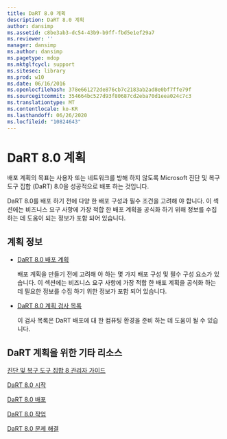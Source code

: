 ```yaml
---
title: DaRT 8.0 계획
description: DaRT 8.0 계획
author: dansimp
ms.assetid: c8be3ab3-dc54-43b9-b9ff-fbd5e1ef29a7
ms.reviewer: ''
manager: dansimp
ms.author: dansimp
ms.pagetype: mdop
ms.mktglfcycl: support
ms.sitesec: library
ms.prod: w10
ms.date: 06/16/2016
ms.openlocfilehash: 378e661272de876cb7c2183ab2ad8e0bf7ffe79f
ms.sourcegitcommit: 354664bc527d93f80687cd2eba70d1eea024c7c3
ms.translationtype: MT
ms.contentlocale: ko-KR
ms.lasthandoff: 06/26/2020
ms.locfileid: "10824643"
---
```

# DaRT 8.0 계획


배포 계획의 목표는 사용자 또는 네트워크를 방해 하지 않도록 Microsoft 진단 및 복구 도구 집합 (DaRT) 8.0을 성공적으로 배포 하는 것입니다.

DaRT 8.0를 배포 하기 전에 다양 한 배포 구성과 필수 조건을 고려해 야 합니다. 이 섹션에는 비즈니스 요구 사항에 가장 적합 한 배포 계획을 공식화 하기 위해 정보를 수집 하는 데 도움이 되는 정보가 포함 되어 있습니다.

## 계획 정보


-   [DaRT 8.0 배포 계획](planning-to-deploy-dart-80-dart-8.md)

    배포 계획을 만들기 전에 고려해 야 하는 몇 가지 배포 구성 및 필수 구성 요소가 있습니다. 이 섹션에는 비즈니스 요구 사항에 가장 적합 한 배포 계획을 공식화 하는 데 필요한 정보를 수집 하기 위한 정보가 포함 되어 있습니다.

-   [DaRT 8.0 계획 검사 목록](dart-80-planning-checklist-dart-8.md)

    이 검사 목록은 DaRT 배포에 대 한 컴퓨팅 환경을 준비 하는 데 도움이 될 수 있습니다.

## <a href="" id="other-resources-for-dart-planning-"></a>DaRT 계획을 위한 기타 리소스


[진단 및 복구 도구 집합 8 관리자 가이드](index.md)

[DaRT 8.0 시작](getting-started-with-dart-80-dart-8.md)

[DaRT 8.0 배포](deploying-dart-80-dart-8.md)

[DaRT 8.0 작업](operations-for-dart-80-dart-8.md)

[DaRT 8.0 문제 해결](troubleshooting-dart-80-dart-8.md)

 

 





